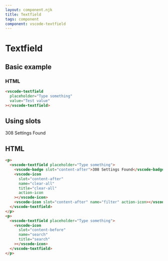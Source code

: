 ```yaml
---
layout: component.njk
title: Textfield
tags: component
component: vscode-textfield
---
```


# Textfield

## Basic example

<component-preview>
  <vscode-textfield placeholder="Type something" value="Test value"></vscode-textfield>
</component-preview>

### HTML

```html
<vscode-textfield
  placeholder="Type something"
  value="Test value"
></vscode-textfield>
```

## Using slots

<component-preview>
  <p>
    <vscode-textfield placeholder="Type something">
      <vscode-badge slot="content-after">308 Settings Found</vscode-badge>
      <vscode-icon
        slot="content-after"
        name="clear-all"
        title="clear-all"
        action-icon
      ></vscode-icon>
      <vscode-icon slot="content-after" name="filter" action-icon></vscode-icon>
    </vscode-textfield>
  </p>
  <p>
    <vscode-textfield placeholder="Type something">
      <vscode-icon
        slot="content-before"
        name="search"
        title="search"
      ></vscode-icon>
    </vscode-textfield>
  </p>
</component-preview>

## HTML

```html
<p>
  <vscode-textfield placeholder="Type something">
    <vscode-badge slot="content-after">308 Settings Found</vscode-badge>
    <vscode-icon
      slot="content-after"
      name="clear-all"
      title="clear-all"
      action-icon
    ></vscode-icon>
    <vscode-icon slot="content-after" name="filter" action-icon></vscode-icon>
  </vscode-textfield>
</p>
<p>
  <vscode-textfield placeholder="Type something">
    <vscode-icon
      slot="content-before"
      name="search"
      title="search"
    ></vscode-icon>
  </vscode-textfield>
</p>
```
